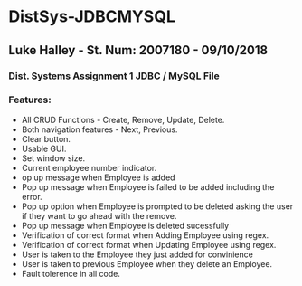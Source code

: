 # DistSys-JDBCMYSQL

## Luke Halley - St. Num: 2007180 - 09/10/2018
### Dist. Systems Assignment 1 JDBC / MySQL File

### Features: 
* All CRUD Functions - Create, Remove, Update, Delete.
* Both navigation features - Next, Previous.
* Clear button.
* Usable GUI.
* Set window size.
* Current employee number indicator.
* op up message when Employee is added
* Pop up message when Employee is failed to be added including the error.
* Pop up option when Employee is prompted to be deleted asking the user if they want to go ahead with the remove.
* Pop up message when Employee is deleted sucessfully
* Verification of correct format when Adding Employee using regex.
* Verification of correct format when Updating Employee using regex.
* User is taken to the Employee they just added for convinience
* User is taken to previous Employee when they delete an Employee.
* Fault tolerence in all code.
